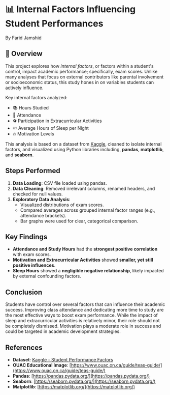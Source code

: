 # 📊 Internal Factors Influencing Student Performances
By Farid Jamshid

## 📘 Overview

This project explores how *internal factors*, or factors within a student's control, impact academic performance; specifically, exam scores. Unlike many analyses that focus 
on external contributors like parental involvement or socioeconomic status, this study hones in on variables students can actively influence. 

Key internal factors analyzed:
- 📚 Hours Studied
- 🏫 Attendance
- ⚽ Participation in Extracurricular Activities
- 💤 Average Hours of Sleep per Night
- 🔥 Motivation Levels

This analysis is based on a dataset from [Kaggle](https://www.kaggle.com/datasets/lainguyn123/student-performance-factors?resource=download), cleaned to isolate internal factors, and 
visualized using Python libraries including, **pandas**, **matplotlib**, and **seaborn**.

## Steps Performed

1. **Data Loading**: CSV file loaded using pandas.
2. **Data Cleaning**: Removed irrelevant columns, renamed headers, and checked for null values.
3. **Exploratory Data Analysis**:
    - Visualized distributions of exam scores.
    - Compared averages across grouped internal factor ranges (e.g., attendance brackets).
    - Bar graphs were used for clear, categorical comparison.

## Key Findings

- **Attendance and Study Hours** had the **strongest positive correlation** with exam scores.
- **Motivation and Extracurricular Activities** showed **smaller, yet still positive influences**.
- **Sleep Hours** showed a **negligible negative relationship**, likely impacted by external confounding factors.

## Conclusion

Students have control over several factors that can influence their academic success. Improving class attendance and dedicating more 
time to study are the most effective ways to boost exam performance. While the impact of sleep and extracurricular activities is relatively minor, 
their role should not be completely dismissed. Motivation plays a moderate role in success and could be targeted in academic development strategies.

## References

- **Dataset**: [Kaggle - Student Performance Factors](https://www.kaggle.com/datasets/lainguyn123/student-performance-factors?resource=download)
- **OUAC Educational Image**: [https://www.ouac.on.ca/guide/teas-guide/](https://www.ouac.on.ca/guide/teas-guide/)
- **Pandas**: [https://pandas.pydata.org/](https://pandas.pydata.org/)
- **Seaborn**: [https://seaborn.pydata.org/](https://seaborn.pydata.org/)
- **Matplotlib**: [https://matplotlib.org/](https://matplotlib.org/)
